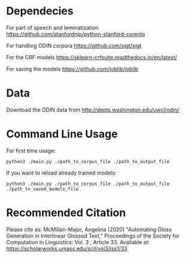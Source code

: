# Dependecies
For part of speech and lemmatization https://github.com/stanfordnlp/python-stanford-corenlp 

For handling ODIN corpora https://github.com/xigt/xigt 

For the CRF models https://sklearn-crfsuite.readthedocs.io/en/latest/ 

For saving the models https://github.com/joblib/joblib

# Data
Download the ODIN data from http://depts.washington.edu/uwcl/odin/

# Command Line Usage
For first time usage:
```
python3 ./main.py ./path_to_corpus_file ./path_to_output_file
```
If you want to reload already trained models:
```
python3 ./main.py ./path_to_corpus_file ./path_to_output_file ./path_to_saved_models_file
```

# Recommended Citation
Please cite as:
McMillan-Major, Angelina (2020) "Automating Gloss Generation in Interlinear Glossed Text," Proceedings of the Society for Computation in Linguistics: Vol. 3 , Article 33. Available at: https://scholarworks.umass.edu/scil/vol3/iss1/33 
